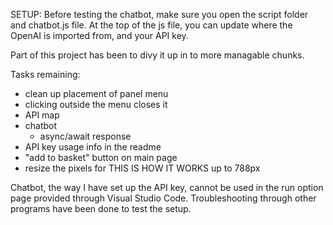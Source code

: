SETUP:
Before testing the chatbot, make sure you open the script folder and chatbot.js file. At the top of the js file, you can update where the OpenAI is imported from, and your API key.





Part of this project has been to divy it up in to more managable chunks.

Tasks remaining:
- clean up placement of panel menu
- clicking outside the menu closes it
- API map
- chatbot
   - async/await response
- API key usage info in the readme
- "add to basket" button on main page
- resize the pixels for THIS IS HOW IT WORKS up to 788px

Chatbot, the way I have set up the API key, cannot be used in the run option page provided through Visual Studio Code. Troubleshooting through other programs have been done to test the setup.